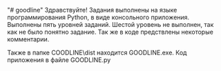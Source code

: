 "# goodline" 
Здравствуйте! 
Задания выполнены на языке программирования Python,
в виде консольного приложения. 
Выполнены пять уровней заданий.
Шестой уровень не выполнен, так как не было понятно задание. 
Так же в коде предствлены некоторые комментарии.

Также в папке COODLINE\dist находится GOODLINE.exe.
Код приложения в файле GOODLINE.py 